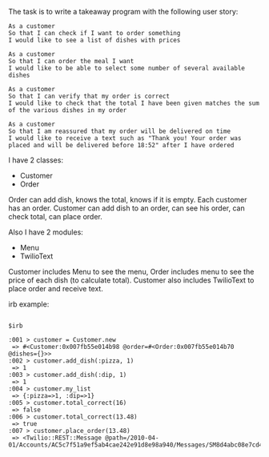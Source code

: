The task is to write a takeaway program with the following user story:

```
As a customer
So that I can check if I want to order something
I would like to see a list of dishes with prices

As a customer
So that I can order the meal I want
I would like to be able to select some number of several available dishes

As a customer
So that I can verify that my order is correct
I would like to check that the total I have been given matches the sum of the various dishes in my order

As a customer
So that I am reassured that my order will be delivered on time
I would like to receive a text such as "Thank you! Your order was placed and will be delivered before 18:52" after I have ordered
```

I have 2 classes:
- Customer
- Order

Order can add dish, knows the total, knows if it is empty.
Each customer has an order.
Customer can add dish to an order, can see his order, can check total, can place order.

Also I have 2 modules:
- Menu
- TwilioText

Customer includes Menu to see the menu, Order includes menu to see the price of each dish (to calculate total).
Customer also includes TwilioText to place order and receive text.

irb example:

```irb

$irb

:001 > customer = Customer.new
 => #<Customer:0x007fb55e014b98 @order=#<Order:0x007fb55e014b70 @dishes={}>>
:002 > customer.add_dish(:pizza, 1)
 => 1
:003 > customer.add_dish(:dip, 1)
 => 1
:004 > customer.my_list
 => {:pizza=>1, :dip=>1}
:005 > customer.total_correct(16)
 => false
:006 > customer.total_correct(13.48)
 => true
:007 > customer.place_order(13.48)
 => <Twilio::REST::Message @path=/2010-04-01/Accounts/AC5c7f51a9ef5ab4cae242e91d8e98a940/Messages/SM8d4abc08e7cd415bb888a06fa7845991>

```



